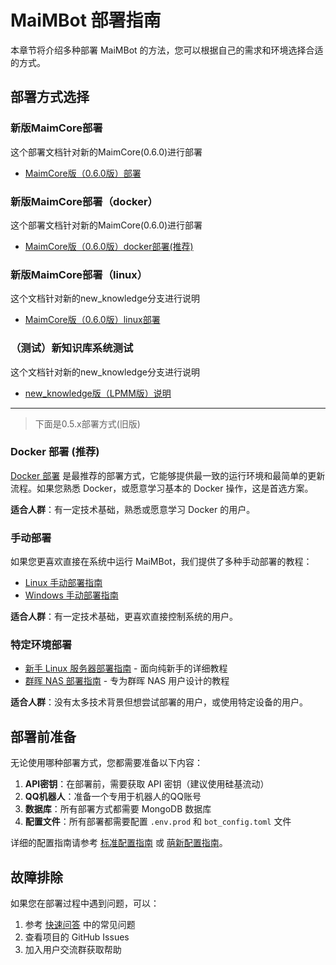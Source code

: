 # MaiMBot 部署指南

本章节将介绍多种部署 MaiMBot 的方法，您可以根据自己的需求和环境选择合适的方式。

## 部署方式选择

### 新版MaimCore部署

这个部署文档针对新的MaimCore(0.6.0)进行部署

- [MaimCore版（0.6.0版）部署](mmc_deploy)

### 新版MaimCore部署（docker）

这个部署文档针对新的MaimCore(0.6.0)进行部署
- [MaimCore版（0.6.0版）docker部署(推荐)](docker_deploy_mmc)

### 新版MaimCore部署（linux）
这个文档针对新的new_knowledge分支进行说明
- [MaimCore版（0.6.0版）linux部署](mmc_deploy_linux)

### （测试）新知识库系统测试

这个文档针对新的new_knowledge分支进行说明

- [new_knowledge版（LPMM版）说明](/manual/deployment/LPMM)

---
> 下面是0.5.x部署方式(旧版)
### Docker 部署 (推荐)

[Docker 部署](./docker_deploy) 是最推荐的部署方式，它能够提供最一致的运行环境和最简单的更新流程。如果您熟悉 Docker，或愿意学习基本的 Docker 操作，这是首选方案。

**适合人群**：有一定技术基础，熟悉或愿意学习 Docker 的用户。

### 手动部署

如果您更喜欢直接在系统中运行 MaiMBot，我们提供了多种手动部署的教程：

- [Linux 手动部署指南](./manual_deploy_linux)
- [Windows 手动部署指南](./manual_deploy_windows)

**适合人群**：有一定技术基础，更喜欢直接控制系统的用户。

### 特定环境部署

- [新手 Linux 服务器部署指南](./linux_deploy_guide_for_beginners) - 面向纯新手的详细教程
- [群晖 NAS 部署指南](./synology_deploy) - 专为群晖 NAS 用户设计的教程

**适合人群**：没有太多技术背景但想尝试部署的用户，或使用特定设备的用户。



## 部署前准备

无论使用哪种部署方式，您都需要准备以下内容：

1. **API密钥**：在部署前，需要获取 API 密钥（建议使用硅基流动）
2. **QQ机器人**：准备一个专用于机器人的QQ账号
3. **数据库**：所有部署方式都需要 MongoDB 数据库
4. **配置文件**：所有部署都需要配置 `.env.prod` 和 `bot_config.toml` 文件

详细的配置指南请参考 [标准配置指南](/manual/installation/installation_standard) 或 [萌新配置指南](/manual/installation/installation_cute)。

## 故障排除

如果您在部署过程中遇到问题，可以：

1. 参考 [快速问答](/manual/usage/fast_q_a) 中的常见问题
2. 查看项目的 GitHub Issues
3. 加入用户交流群获取帮助
